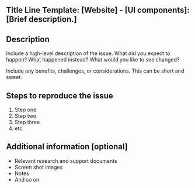 <!-- Please feel free to remove whatever sections/lines in this aren't relevant. -->

## Title Line Template: [Website] - [UI components]: [Brief description.]
<!-- Use the title line as the title of your pull request, then delete these lines. 

Website: Issues that impact standards.usa.gov look, feel or functionality.
UI components: Issues that impact the look, feel or functionality of the standards themselves.

-->

## Description

Include a high-level description of the issue. What did you expect to happen? What happened instead? What would you like to see changed?

Include any benefits, challenges, or considerations. This can be short and sweet.

## Steps to reproduce the issue

1. Step one
2. Step two
3. Step three
4. etc.

## Additional information [optional]

* Relevant research and support documents
* Screen shot images
* Notes
* And so on
